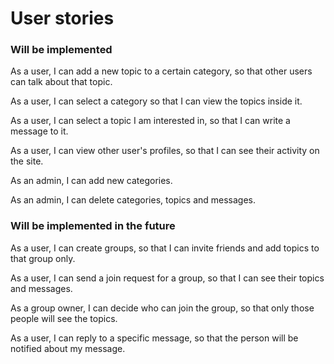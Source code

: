 # User stories

### Will be implemented

As a user, I can add a new topic to a certain category, so that other users can talk about that topic.

As a user, I can select a category so that I can view the topics inside it.

As a user, I can select a topic I am interested in, so that I can write a message to it.

As a user, I can view other user's profiles, so that I can see their activity on the site.

As an admin, I can add new categories.

As an admin, I can delete categories, topics and messages.

### Will be implemented in the future

As a user, I can create groups, so that I can invite friends and add topics to that group only.

As a user, I can send a join request for a group, so that I can see their topics and messages.

As a group owner, I can decide who can join the group, so that only those people will see the topics.

As a user, I can reply to a specific message, so that the person will be notified about my message.
